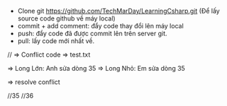

- Clone git https://github.com/TechMarDay/LearningCsharp.git (Để lấy source code github về máy local)
- commit + add comment: đẩy code thay đổi lên máy local
- push: đẩy code đã được commit lên trên server git.
- pull: lấy code mới nhất về.




//
=> Conflict code => test.txt 


=> Long Lớn: Anh sửa dòng 35
=> Long Nhỏ: Em sửa dòng 35


=> resolve conflict

//35
//36

